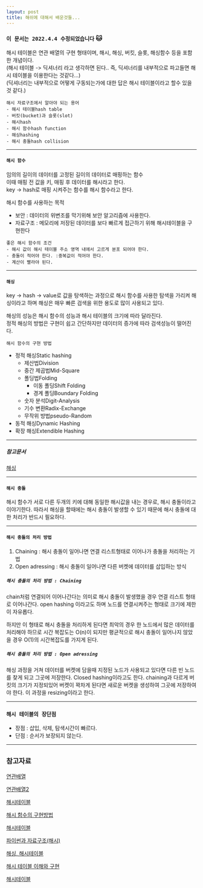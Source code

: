 ```yaml
---
layout: post
title: 해쉬에 대해서 배운것들...
---
```


### `이 문서는 2022.4.4 수정되었습니다` 🐱

해시 테이블은 연관 배열의 구현 형태이며, 해시, 해싱, 버킷, 슬롯, 해싱함수 등을 포함한 개념이다.  
(해시 테이블 -> 딕셔너리 라고 생각하면 된다.. 즉, 딕셔너리를 내부적으로 파고들면 해시 테이블을 이용한다는 것같다...)  
(딕셔너리는 내부적으로 어떻게 구동되는가에 대한 답은 해시 테이블이라고 할수 있을것 같다.)  
  
```
해시 자료구조에서 알아야 되는 용어
- 해시 테이블hash table
- 버킷(bucket)과 슬롯(slot)
- 해시hash
- 해시 함수hash function
- 해싱hashing
- 해시 충돌hash collision
```
- - -
#### `해시 함수`
임의의 길이의 데이터를 고정된 길이의 데이터로 매핑하는 함수  
이때 매핑 전 값을 키, 매핑 후 데이터를 해시라고 한다.  
key -> hash로 매핑 시켜주는 함수를 해시 함수라고 한다.  

해시 함수를 사용하는 목적
- 보안 : 데이터의 위변조를 막기위해 보안 알고리즘에 사용한다.  
- 자료구조 : 메모리에 저장된 데이터를 보다 빠르게 접근하기 위해 해시테이블을 구현한다  
```
좋은 해시 함수의 조건
- 해시 값이 해시 테이블 주소 영역 내에서 고르게 분포 되어야 한다.
- 충돌이 적어야 한다. :중복값이 적어야 한다.
- 계산이 빨라야 된다.
```
- - -
#### `해싱`
key -> hash -> value로 값을 탕색하는 과정으로 해시 함수를 사용한 탐색을 가리켜 해싱이라고 하며 해싱은 매우 빠른 검색을 위한 용도로 많이 사용되고 있다.  

해싱의 성능은 해시 함수의 성능과 해시 테이블의 크기에 따라 달라진다.  
정적 해싱의 방법은 구현이 쉽고 간단하지만 데이터의 증가에 따라 검색성능이 떨어진다.


`해시 함수의 구현 방법`
- 정적 해싱Static hashing
    - 제산법Division
    - 중간 제곱법Mid-Square
    - 폴딩법Folding
        * 이동 폴딩Shift Folding
        * 경계 폴딩Boundary Folding
    - 숫자 분석Digit-Analysis
    - 기수 변환Radix-Exchange
    - 무작위 방법pseudo-Random
- 동적 해싱Dynamic Hashing
- 확장 해싱Extendible Hashing

- - - 
##### 참고문서
[해싱](https://dev-kani.tistory.com/2)  
- - -

#### `해시 충돌`
해시 함수가 서로 다른 두개의 키에 대해 동일한 해시값을 내는 경우로, 해시 충돌이라고 이야기한다.
따라서 해싱을 할때에는 해시 충돌이 발생할 수 있기 때문에 해시 충돌에 대한 처리가 반드시 필요하다.

- - -

#### `해시 충돌의 처리 방법`
1. Chaining : 해시 충돌이 일어나면 연결 리스트형태로 이어나가 충돌을 처리하는 기법
2. Open adressing : 해시 충돌이 일어나면 다른 버켓에 데이터를 삽입하는 방식

##### `해시 충돌의 처리 방법 : Chaining`
chain처럼 연결되어 이어나간다는 의미로 해시 충돌이 발생했을 경우 연결 리스트 형태로 이어나간다.
open hashing 이라고도 하며 노드를 연결시켜주는 형태로 크기에 제한이 자유롭다.

하지만 이 형태로 해시 충돌을 처리하게 된다면 최악의 경우 한 노드에서 많은 데이터를 처리해야 하므로 시간 복잡도는 O(n)이 되지만 평균적으로 해시 충돌이 일어나지 않았을 경우 O(1)의 시간복잡도를 가지게 된다.

##### `해시 충돌의 처리 방법 : Open adressing`
해싱 과정을 거쳐 데이터를 버켓에 담을때 지정된 노드가 사용되고 있다면 다른 빈 노드를 찾게 되고 그곳에 저장한다.
Closed hashing이라고도 한다. chaining과 다르게 버킷의 크기가 지정되있어 버켓이 꽉차게 된다면 새로운 버켓을 생성하여 그곳에 저장하여야 한다. 이 과정을 resizing이라고 한다.

- - -

### `해시 테이블의 장단점`
- 장점 : 삽입, 삭제, 탐색시간이 빠르다.
- 단점 : 순서가 보장되지 않는다.

- - -
## `참고자료`
[연관배열](https://ko.wikipedia.org/wiki/%EC%97%B0%EA%B4%80_%EB%B0%B0%EC%97%B4)

[연관배열2](https://en.wikipedia.org/wiki/Associative_array)

[해시테이블](https://ko.wikipedia.org/wiki/%ED%95%B4%EC%8B%9C_%ED%85%8C%EC%9D%B4%EB%B8%94)

[해시 함수의 구현방법](https://ko.wikipedia.org/wiki/%EC%9C%A0%EB%8B%88%EB%B2%84%EC%84%A4_%ED%95%B4%EC%8B%B1)

[해시테이블](https://gamedevlog.tistory.com/38)

[파이썬과 자료구조(해시)](https://velog.io/@2seunghye/%ED%8C%8C%EC%9D%B4%EC%8D%AC%EA%B3%BC-%EC%9E%90%EB%A3%8C%EA%B5%AC%EC%A1%B0%ED%95%B4%EC%89%AC-%ED%85%8C%EC%9D%B4%EB%B8%94)

[해싱, 해시테이블](https://velog.io/@adam2/%EC%9E%90%EB%A3%8C%EA%B5%AC%EC%A1%B0%ED%95%B4%EC%8B%9C-%ED%85%8C%EC%9D%B4%EB%B8%94)

[해시 테이블 이해와 구현](https://bcho.tistory.com/1072)

[해시테이블](https://github.com/JaeYeopHan/Interview_Question_for_Beginner/tree/master/DataStructure#hash-table)  

